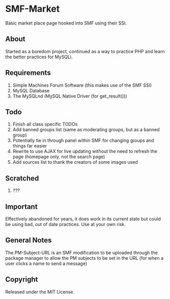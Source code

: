 SMF-Market
======
Basic market place page hooked into SMF using their SSI.

About
------ 
Started as a boredom project, continued as a way to practice PHP and learn the better practices for MySQLi.

Requirements
------
1. Simple Machines Forum Software (this makes use of the SMF SSI)
2. MySQL Database
3. The MySQLnd (MySQL Native Driver (for get_result()))

Todo
------ 
1. Finish all class specific TODOs
2. Add banned groups list (same as moderating groups, but as a banned group)
3. Potentially tie in through panel within SMF for changing groups and things far easier
4. Rewrite to use AJAX for live updating without the need to refresh the page (homepage only, not the search page)
5. Add sources list to thank the creators of some images used

Scratched
------
1. ???

Important
------
Effectively abandoned for years, it does work in its current state but could be using bad, out of date practices. Use at your own risk. 
  
General Notes
------
The PM-Subject-URL is an SMF modification to be uploaded through the package manager to allow the PM subjects to be set in the URL (for when a user clicks a name to send a message)

Copyright
------
Released under the MIT License.
